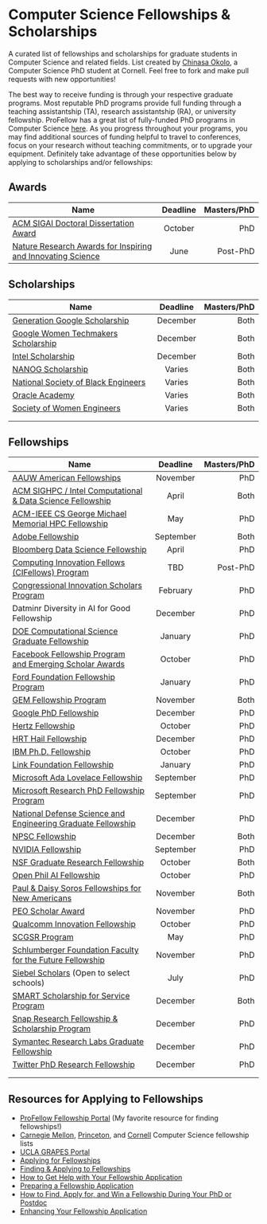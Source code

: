 # Computer Science Fellowships & Scholarships
A curated list of fellowships and scholarships for graduate students in Computer Science and related fields. List created by [Chinasa Okolo](http://www.chinasaokolo.com), a Computer Science PhD student at Cornell. Feel free to fork and make pull requests with new opportunities!

The best way to receive funding is through your respective graduate programs. Most reputable PhD programs provide full funding through a teaching assistantship (TA), research assistantship (RA), or university fellowship. ProFellow has a great list of fully-funded PhD programs in Computer Science [here](https://www.profellow.com/fellowships/fully-funded-phd-programs-in-computer-science/). As you progress throughout your programs, you may find additional sources of funding helpful to travel to conferences, focus on your research without teaching commitments, or to upgrade your equipment. Definitely take advantage of these opportunities below by applying to scholarships and/or fellowships:


## Awards
| Name          | Deadline      | Masters/PhD  |
| ------------- |:-------------:| ------------:|
| [ACM SIGAI Doctoral Dissertation Award](https://awards.acm.org/doctoral-dissertation/nominations) | October | PhD |
| [Nature Research Awards for Inspiring and Innovating Science](https://www.nature.com/collections/jcpghfmqlz/applynow?utm_source=twitter&utm_medium=social&utm_campaign=awds-esteelauder2020&utm_content=organic) | June | Post-PhD |


## Scholarships
| Name          | Deadline      | Masters/PhD  |
| ------------- |:-------------:| ------------:|
| [Generation Google Scholarship](https://buildyourfuture.withgoogle.com/scholarships/generation-google-scholarship/#!?detail-content-tabby_activeEl=overview) | December | Both |
| [Google Women Techmakers Scholarship](https://www.womentechmakers.com/scholars) | December | Both |
| [Intel Scholarship](https://scholarships.uncf.org/Program/Details/9eb15008-3567-45ed-b62f-aa14c784b09a) | December | Both |
| [NANOG Scholarship](https://www.nanog.org/outreach/scholarship-program/) | Varies | Both |
| [National Society of Black Engineers](https://connect.nsbe.org/Scholarships/ScholarshipList.aspx) | Varies | Both |
| [Oracle Academy](https://academy.oracle.com/en/about-scholarships.html) | Varies | Both |
| [Society of Women Engineers](https://societyofwomenengineers.swe.org/swe-scholarships) | Varies | Both|
| |  |  |
| |  |  | 


## Fellowships 
| Name          | Deadline      | Masters/PhD  |
| ------------- |:-------------:| ------------:|
| [AAUW American Fellowships](https://www.aauw.org/what-we-do/educational-funding-and-awards/american-fellowships/) | November | PhD |
| [ACM SIGHPC / Intel Computational & Data Science Fellowship](https://www.sighpc.org/fellowships) | April | Both |
| [ACM-IEEE CS George Michael Memorial HPC Fellowship](https://awards.acm.org/hpc-fellows) | May | PhD |
| [Adobe Fellowship](https://research.adobe.com/fellowship/) | September | Both |
| [Bloomberg Data Science Fellowship](https://www.techatbloomberg.com/bloomberg-data-science-ph-d-fellowship/) | April | PhD |
| [Computing Innovation Fellows (CIFellows) Program](https://cra.org/ccc/leadership-development/cifellows/) | TBD | Post-PhD |
| [Congressional Innovation Scholars Program](https://www.techcongress.io/blog/2019/2/7/now-recruiting-2019-congressional-innovation-scholars) | February | PhD |
| Datminr Diversity in AI for Good Fellowship | December | PhD |
| [DOE Computational Science Graduate Fellowship](https://www.krellinst.org/csgf/) | January | PhD |
| [Facebook Fellowship Program and Emerging Scholar Awards](https://research.fb.com/programs/fellowship/) | October | PhD |
| [Ford Foundation Fellowship Program](http://sites.nationalacademies.org/pga/fordfellowships/index.htm) | January | PhD |
| [GEM Fellowship Program](http://www.gemfellowship.org/) | November | Both |
| [Google PhD Fellowship](https://ai.google/research/outreach/phd-fellowship/) | December | PhD |
| [Hertz Fellowship](https://hertzfoundation.org/fellowships/application/) | October | PhD |
| [HRT Hail Fellowship](http://www.hudson-trading.com/fellowship/) | December | PhD |
| [IBM Ph.D. Fellowship](https://www.research.ibm.com/university/awards/phdfellowship.shtml) | October | PhD |
| [Link Foundation Fellowship](http://www.linksim.org) | January | PhD |
| [Microsoft Ada Lovelace Fellowship](https://www.microsoft.com/en-us/research/academic-program/ada-lovelace-fellowship/) | September | PhD |
| [Microsoft Research PhD Fellowship Program](https://www.microsoft.com/en-us/research/academic-program/phd-fellowship/) | September | PhD |
| [National Defense Science and Engineering Graduate Fellowship](https://www.ndsegfellowships.org/application) | December | PhD |
| [NPSC Fellowship](http://www.npsc.org/index.html)| December | Both |
| [NVIDIA Fellowship](https://www.nvidia.com/en-us/research/graduate-fellowships/)| September | PhD |
| [NSF Graduate Research Fellowship](https://www.nsfgrfp.org/) | October | Both |
| [Open Phil AI Fellowship](https://www.openphilanthropy.org/focus/global-catastrophic-risks/potential-risks-advanced-artificial-intelligence/the-open-phil-ai-fellowship) | October | PhD |
| [Paul & Daisy Soros Fellowships for New Americans](https://www.pdsoros.org/) | November | Both |
| [PEO Scholar Award](https://www.peointernational.org/psa-eligibility-requirements) | November | PhD |
| [Qualcomm Innovation Fellowship](https://www.qualcomm.com/invention/research/university-relations/innovation-fellowship) | October | PhD |
| [SCGSR Program](http://science.energy.gov/wdts/scgsr/) | May | PhD |
| [Schlumberger Foundation Faculty for the Future Fellowship](https://www.fftf.slb.com/) | November | PhD |
| [Siebel Scholars](http://www.siebelscholars.com/about) (Open to select schools) | July | PhD |
| [SMART Scholarship for Service Program](https://smartscholarshipprod.service-now.com/smart) | December | Both |
| [Snap Research Fellowship & Scholarship Program](https://snapresearchfs.splashthat.com/) | December | PhD |
| [Symantec Research Labs Graduate Fellowship](https://www.symantec.com/about/careers/graduate-fellowship) | December | PhD |
| [Twitter PhD Research Fellowship](https://phdfellowship.splashthat.com/) | December | PhD |
|               |               |              |
| |  |  |

## Resources for Applying to Fellowships
* [ProFellow Fellowship Portal](https://www.profellow.com) (My favorite resource for finding fellowships!)
* [Carnegie Mellon](https://www.cs.cmu.edu/~gradfellowships/), [Princeton](https://www.cs.princeton.edu/grad/current-student-resources), and [Cornell](https://www.cs.cornell.edu/phd/current-students/fellowship-opportunities) Computer Science fellowship lists
* [UCLA GRAPES Portal](https://grad.ucla.edu/funding/)
* [Applying for Fellowships](https://grad.uw.edu/graduate-student-funding/for-students/fellowships/applying-for-fellowships/)
* [Finding & Applying to Fellowships](https://www.gograd.org/financial-aid/scholarships/fellowships/)
* [How to Get Help with Your Fellowship Application](https://www.profellow.com/tips/how-to-get-help-with-your-fellowship-application/)
* [Preparing a Fellowship Application](https://funding.yale.edu/applying/how-apply)
* [How to Find, Apply for, and Win a Fellowship During Your PhD or Postdoc](http://pfforphds.com/fellowship-application/)
* [Enhancing Your Fellowship Application](https://pathwaystoscience.org/pdf/EnhancingYourFellowshipApplication.pdf)

